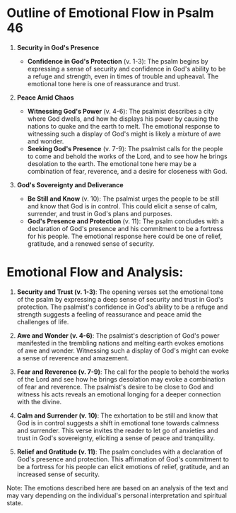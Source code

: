 # Outline of Emotional Flow in Psalm 46

1. **Security in God's Presence** 
   - **Confidence in God's Protection** (v. 1-3): The psalm begins by expressing a sense of security and confidence in God's ability to be a refuge and strength, even in times of trouble and upheaval. The emotional tone here is one of reassurance and trust.
   
2. **Peace Amid Chaos**
   - **Witnessing God's Power** (v. 4-6): The psalmist describes a city where God dwells, and how he displays his power by causing the nations to quake and the earth to melt. The emotional response to witnessing such a display of God's might is likely a mixture of awe and wonder.
   - **Seeking God's Presence** (v. 7-9): The psalmist calls for the people to come and behold the works of the Lord, and to see how he brings desolation to the earth. The emotional tone here may be a combination of fear, reverence, and a desire for closeness with God.
   
3. **God's Sovereignty and Deliverance**
   - **Be Still and Know** (v. 10): The psalmist urges the people to be still and know that God is in control. This could elicit a sense of calm, surrender, and trust in God's plans and purposes.
   - **God's Presence and Protection** (v. 11): The psalm concludes with a declaration of God's presence and his commitment to be a fortress for his people. The emotional response here could be one of relief, gratitude, and a renewed sense of security.

# Emotional Flow and Analysis:

1. **Security and Trust (v. 1-3)**: The opening verses set the emotional tone of the psalm by expressing a deep sense of security and trust in God's protection. The psalmist's confidence in God's ability to be a refuge and strength suggests a feeling of reassurance and peace amid the challenges of life.

2. **Awe and Wonder (v. 4-6)**: The psalmist's description of God's power manifested in the trembling nations and melting earth evokes emotions of awe and wonder. Witnessing such a display of God's might can evoke a sense of reverence and amazement.

3. **Fear and Reverence (v. 7-9)**: The call for the people to behold the works of the Lord and see how he brings desolation may evoke a combination of fear and reverence. The psalmist's desire to be close to God and witness his acts reveals an emotional longing for a deeper connection with the divine.

4. **Calm and Surrender (v. 10)**: The exhortation to be still and know that God is in control suggests a shift in emotional tone towards calmness and surrender. This verse invites the reader to let go of anxieties and trust in God's sovereignty, eliciting a sense of peace and tranquility.

5. **Relief and Gratitude (v. 11)**: The psalm concludes with a declaration of God's presence and protection. This affirmation of God's commitment to be a fortress for his people can elicit emotions of relief, gratitude, and an increased sense of security.

Note: The emotions described here are based on an analysis of the text and may vary depending on the individual's personal interpretation and spiritual state.